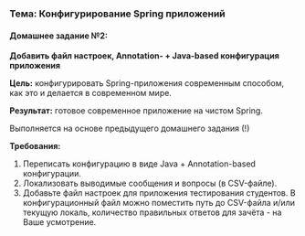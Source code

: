 <h3>Тема: Конфигурирование Spring приложений</h3>
<h4>Домашнее задание №2:</h4>
<p><strong>Добавить файл настроек, Annotation- + Java-based конфигурация приложения</strong></p>
<p><strong>Цель:</strong> конфигурировать Spring-приложения современным способом, как это и делается в современном мире.</p>
<p><strong>Результат:</strong> готовое современное приложение на чистом Spring.</p>
<p>Выполняется на основе предыдущего домашнего задания (!)</p>
<p><strong>Требования:</strong></p>
<ol>
<li>Переписать конфигурацию в виде Java + Annotation-based конфигурации.</li>
<li>Локализовать выводимые сообщения и вопросы (в CSV-файле).</li>
<li>Добавьте файл настроек для приложения тестирования студентов. В конфигурационный файл можно поместить путь до CSV-файла и/или текущую локаль, количество правильных ответов для зачёта - на Ваше усмотрение.</li>
</ol>
